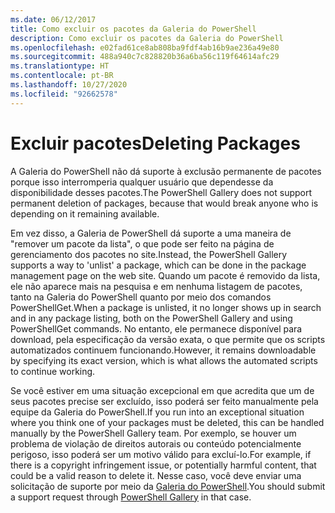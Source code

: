 ```yaml
---
ms.date: 06/12/2017
title: Como excluir os pacotes da Galeria do PowerShell
description: Como excluir os pacotes da Galeria do PowerShell
ms.openlocfilehash: e02fad61ce8ab808ba9fdf4ab16b9ae236a49e80
ms.sourcegitcommit: 488a940c7c828820b36a6ba56c119f64614afc29
ms.translationtype: HT
ms.contentlocale: pt-BR
ms.lasthandoff: 10/27/2020
ms.locfileid: "92662578"
---
```

# <a name="deleting-packages"></a><span data-ttu-id="21e83-103">Excluir pacotes</span><span class="sxs-lookup"><span data-stu-id="21e83-103">Deleting Packages</span></span>

<span data-ttu-id="21e83-104">A Galeria do PowerShell não dá suporte à exclusão permanente de pacotes porque isso interromperia qualquer usuário que dependesse da disponibilidade desses pacotes.</span><span class="sxs-lookup"><span data-stu-id="21e83-104">The PowerShell Gallery does not support permanent deletion of packages, because that would break anyone who is depending on it remaining available.</span></span>

<span data-ttu-id="21e83-105">Em vez disso, a Galeria de PowerShell dá suporte a uma maneira de "remover um pacote da lista", o que pode ser feito na página de gerenciamento dos pacotes no site.</span><span class="sxs-lookup"><span data-stu-id="21e83-105">Instead, the PowerShell Gallery supports a way to 'unlist' a package, which can be done in the package management page on the web site.</span></span> <span data-ttu-id="21e83-106">Quando um pacote é removido da lista, ele não aparece mais na pesquisa e em nenhuma listagem de pacotes, tanto na Galeria do PowerShell quanto por meio dos comandos PowerShellGet.</span><span class="sxs-lookup"><span data-stu-id="21e83-106">When a package is unlisted, it no longer shows up in search and in any package listing, both on the PowerShell Gallery and using PowerShellGet commands.</span></span>
<span data-ttu-id="21e83-107">No entanto, ele permanece disponível para download, pela especificação da versão exata, o que permite que os scripts automatizados continuem funcionando.</span><span class="sxs-lookup"><span data-stu-id="21e83-107">However, it remains downloadable by specifying its exact version, which is what allows the automated scripts to continue working.</span></span>

<span data-ttu-id="21e83-108">Se você estiver em uma situação excepcional em que acredita que um de seus pacotes precise ser excluído, isso poderá ser feito manualmente pela equipe da Galeria do PowerShell.</span><span class="sxs-lookup"><span data-stu-id="21e83-108">If you run into an exceptional situation where you think one of your packages must be deleted, this can be handled manually by the PowerShell Gallery team.</span></span> <span data-ttu-id="21e83-109">Por exemplo, se houver um problema de violação de direitos autorais ou conteúdo potencialmente perigoso, isso poderá ser um motivo válido para excluí-lo.</span><span class="sxs-lookup"><span data-stu-id="21e83-109">For example, if there is a copyright infringement issue, or potentially harmful content, that could be a valid reason to delete it.</span></span> <span data-ttu-id="21e83-110">Nesse caso, você deve enviar uma solicitação de suporte por meio da [Galeria do PowerShell](https://www.PowerShellGallery.com).</span><span class="sxs-lookup"><span data-stu-id="21e83-110">You should submit a support request through [PowerShell Gallery](https://www.PowerShellGallery.com) in that case.</span></span>
